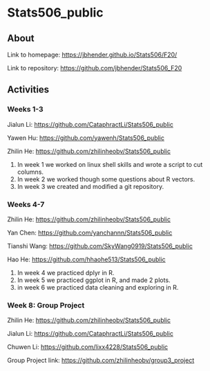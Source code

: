 # Stats506_public
## About
Link to homepage: https://jbhender.github.io/Stats506/F20/

Link to repository: https://github.com/jbhender/Stats506_F20
## Activities
### Weeks 1-3
Jialun Li: https://github.com/CataphractLi/Stats506_public

Yawen Hu: https://github.com/yawenh/Stats506_public

Zhilin He: https://github.com/zhilinheobv/Stats506_public

1. In week 1 we worked on linux shell skills and wrote a script to cut columns.
2. In week 2 we worked though some questions about R vectors.
3. In week 3 we created and modified a git repository.

### Weeks 4-7

Zhilin He: https://github.com/zhilinheobv/Stats506_public

Yan Chen: https://github.com/yanchannn/Stats506_public

Tianshi Wang: https://github.com/SkyWang0919/Stats506_public

Hao He: https://github.com/hhaohe513/Stats506_public

1. In week 4 we practiced dplyr in R.
2. In week 5 we practiced ggplot in R, and made 2 plots.
3. in week 6 we practiced data cleaning and exploring in R.

### Week 8: Group Project

Zhilin He: https://github.com/zhilinheobv/Stats506_public

Jialun Li: https://github.com/CataphractLi/Stats506_public

Chuwen Li: https://github.com/lixx4228/Stats506_public

Group Project link: https://github.com/zhilinheobv/group3_project